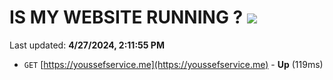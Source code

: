 # IS MY WEBSITE RUNNING ? [![](https://img.shields.io/static/v1?label=Sponsor&message=%E2%9D%A4&logo=GitHub&color=%23fe8e86)](https://github.com/sponsors/<username>)

Last updated: **4/27/2024, 2:11:55 PM**

- `GET` [https://youssefservice.me](https://youssefservice.me) - **Up** (119ms)
